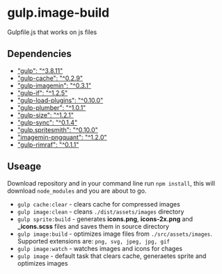 # gulp.image-build
Gulpfile.js that works on js files

## Dependencies
- ["gulp": "^3.8.11"](https://npmjs.org/package/gulp/)
- ["gulp-cache": "^0.2.9"](https://www.npmjs.com/package/gulp-cache/)
- ["gulp-imagemin": "^0.3.1"](https://www.npmjs.com/package/gulp-imagemin/)
- ["gulp-if": "^1.2.5"](https://www.npmjs.com/package/gulp-if/)
- ["gulp-load-plugins": "^0.10.0"](https://www.npmjs.com/package/gulp-load-plugins/)
- ["gulp-plumber": "^1.0.1"](https://www.npmjs.com/package/gulp-plumber/)
- ["gulp-size": "^1.2.1"](https://www.npmjs.com/package/gulp-size/)
- ["gulp-sync": "^0.1.4"](https://www.npmjs.com/package/gulp-sync/)
- ["gulp.spritesmith": "^0.10.0"](https://www.npmjs.com/package/gulp.spritesmith/)
- ["imagemin-pngquant": "^1.2.0"](https://www.npmjs.com/package/imagemin-pngquant/)
- ["gulp-rimraf": "^0.1.1"](https://www.npmjs.com/package/gulp-rimraf/)

## Useage
Download repository and in your command line run `npm install`, this will download `node_modules` and you are about to go.

- `gulp cache:clear` - clears cache for compressed images
- `gulp image:clean` - cleans `./dist/assets/images` directory
- `gulp sprite:build` - generates **icons.png**, **icons-2x.png** and **_icons.scss** files and saves them in source directory
- `gulp image:build` - optimizes image files from `./src/assets/images`. Supported extensions are: `png, svg, jpeg, jpg, gif`
- `gulp image:watch` - watches images and icons for chages
- `gulp image` - default task that clears cache, generaetes sprite and optimizes images